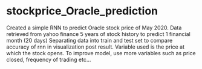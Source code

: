 # stockprice_Oracle_prediction

Created a simple RNN to predict Oracle stock price of May 2020.
Data retrieved from yahoo finance
5 years of stock history to predict 1 financial month (20 days)
Separating data into train and test set to compare accuracy of rnn in visualization post result.
Variable used is the price at which the stock opens. To improve model, use more variables such as price closed, frequency of trading etc...
